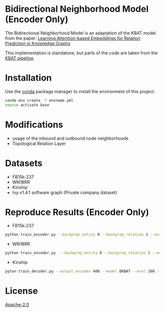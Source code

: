 # Bidirectional Neighborhood Model (Encoder Only)

The Bidirectional Neighborhood Model is an adaptation of the KBAT model from the paper: [Learning Attention-based Embeddings for Relation Prediction in Knowledge Graphs](https://arxiv.org/abs/1906.01195)

This implementation is standalone, but parts of the code are taken from the [KBAT pipeline](https://github.com/deepakn97/relationPrediction).

# Installation
Use the [conda](https://repo.anaconda.com/miniconda/Miniconda3-latest-Linux-x86_64.sh) package manager to install the environment of this project.

```bash
conda env create -f envname.yml
source activate base
``` 

# Modifications
- usage of the inbound and outbound node neighborhoods 
- Topological Relation Layer

# Datasets
- FB15k-237
- WN18RR
- Kinship
- Ivy v1.4.1 software graph (Private company dataset)

# Reproduce Results (Encoder Only)
- FB15k-237 
```bash
python train_encoder.py --backprop_entity 0 --backprop_relation 1 --eval 1000  --use_paths 0 --use_partial 0 --debug 0 --model DKBAT --dataset FB15K-237 --margin 1 --output_encoder 200 --batch -1 --negative_ratio 2 --epochs 3000 --step_size 250
``` 

- WN18RR
```bash
python train_encoder.py  --backprop_entity 0 --backprop_relation 1 --eval 1000  --use_paths 0 --use_partial 0 --debug 0 --model DKBAT --dataset WN18RR --margin 5 --output_encoder 200 --batch -1 --negative_ratio 2 --epochs 3000 --step_size 250 --decay 5e-6
``` 

- Kinship
```bash
pyton train_decoder.py --output_encoder 400 --model DKBAT --eval 100 --debug 0 --margin 1 --batch -1 --dataset KINSHIP
``` 

# License
[Apache-2.0](https://choosealicense.com/licenses/apache-2.0/) 
